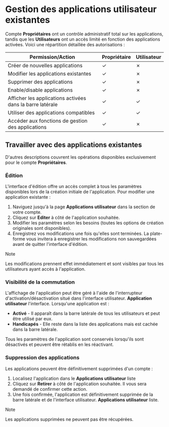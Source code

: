 # Gestion des applications utilisateur existantes

Compte **Propriétaires** ont un contrôle administratif total sur les applications, tandis que les **Utilisateurs** ont un accès limité en fonction des applications activées. Voici une répartition détaillée des autorisations :

| **Permission/Action** | **Propriétaire** | **Utilisateur** |
| --- | --- | --- |
| Créer de nouvelles applications | ✓   | ✗   |
| Modifier les applications existantes | ✓   | ✗   |
| Supprimer des applications | ✓   | ✗   |
| Enable/disable applications | ✓   | ✗   |
| Afficher les applications activées dans la barre latérale | ✓   | ✓   |
| Utiliser des applications compatibles | ✓   | ✓   |
| Accéder aux fonctions de gestion des applications | ✓   | ✗   |

## Travailler avec des applications existantes

D'autres descriptions couvrent les opérations disponibles exclusivement pour le compte **Propriétaires**.

### Édition

L'interface d'édition offre un accès complet à tous les paramètres disponibles lors de la création initiale de l'application. Pour modifier une application existante :

1. Naviguez jusqu'à la page **Applications utilisateur** dans la section de votre compte.
2. Cliquez sur **Editer** à côté de l'application souhaitée.
3. Modifier les paramètres selon les besoins (toutes les options de création originales sont disponibles).
4. Enregistrez vos modifications une fois qu'elles sont terminées. La plate-forme vous invitera à enregistrer les modifications non sauvegardées avant de quitter l'interface d'édition.

> [!NOTE]
> Les modifications prennent effet immédiatement et sont visibles par tous les utilisateurs ayant accès à l'application.

### Visibilité de la commutation

L'affichage de l'application peut être géré à l'aide de l'interrupteur d'activation/désactivation situé dans l'interface utilisateur. **Application utilisateur** l'interface. Lorsqu'une application est :

- **Activé** - Il apparaît dans la barre latérale de tous les utilisateurs et peut être utilisé par eux.
- **Handicapés** - Elle reste dans la liste des applications mais est cachée dans la barre latérale.

Tous les paramètres de l'application sont conservés lorsqu'ils sont désactivés et peuvent être rétablis en les réactivant.

### Suppression des applications

Les applications peuvent être définitivement supprimées d'un compte :

1. Localisez l'application dans le **Applications utilisateur** liste
2. Cliquez sur **Retirer** à côté de l'application souhaitée. Il vous sera demandé de confirmer cette action.
3. Une fois confirmée, l'application est définitivement supprimée de la barre latérale et de l'interface utilisateur. **Applications utilisateur** liste.

> [!NOTE]
> Les applications supprimées ne peuvent pas être récupérées.